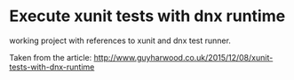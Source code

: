 Execute xunit tests with dnx runtime
====================================

working project with references to xunit and dnx test runner.

Taken from the article: http://www.guyharwood.co.uk/2015/12/08/xunit-tests-with-dnx-runtime